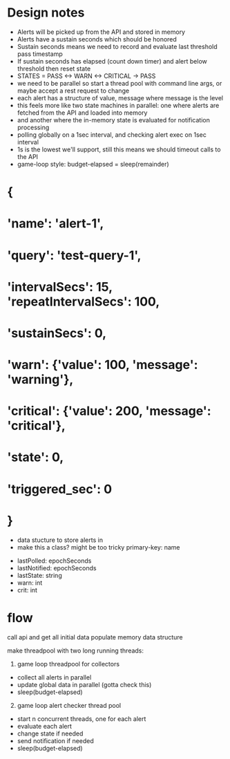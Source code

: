 # Design notes
* Alerts will be picked up from the API and stored in memory
* Alerts have a sustain seconds which should be honored
* Sustain seconds means we need to record and evaluate last threshold pass timestamp
* If sustain seconds has elapsed (count down timer) and alert below threshold then reset state
* STATES = PASS <-> WARN <-> CRITICAL -> PASS
* we need to be parallel so start a thread pool with command line args, or maybe accept a rest request to change
* each alert has a structure of value, message where message is the level
* this feels more like two state machines in parallel: one where alerts are fetched from the API and loaded into memory
* and another where the in-memory state is evaluated for notification processing
* polling globally on a 1sec interval, and checking alert exec on 1sec interval
* 1s is the lowest we'll support, still this means we should timeout calls to the API
* game-loop style: budget-elapsed = sleep(remainder)

# {
#   'name': 'alert-1',
#   'query': 'test-query-1',
#   'intervalSecs': 15, 'repeatIntervalSecs': 100,
#   'sustainSecs': 0,
#   'warn': {'value': 100, 'message': 'warning'}, 
#   'critical': {'value': 200, 'message': 'critical'},
#   'state': 0,
#   'triggered_sec': 0
# }

* data stucture to store alerts in
* make this a class? might be too tricky
primary-key: name
- lastPolled: epochSeconds
- lastNotified: epochSeconds
- lastState: string
- warn: int
- crit: int

# flow
call api and get all initial data
populate memory data structure

make threadpool with two long running threads:
1. game loop threadpool for collectors
- collect all alerts in parallel
- update global data in parallel (gotta check this)
- sleep(budget-elapsed)
2. game loop alert checker thread pool
- start n concurrent threads, one for each alert
- evaluate each alert
- change state if needed
- send notification if needed
- sleep(budget-elapsed)

